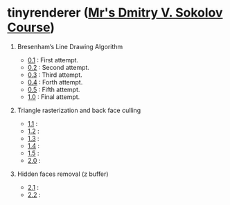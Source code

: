 # tinyrenderer ([Mr's Dmitry V. Sokolov Course](https://github.com/ssloy/tinyrenderer/wiki))

1. Bresenham’s Line Drawing Algorithm
    * [0.1](https://github.com/sT4R3K/tinyrenderer/tree/0.1) : First attempt.
    * [0.2](https://github.com/sT4R3K/tinyrenderer/tree/0.2) : Second attempt.
    * [0.3](https://github.com/sT4R3K/tinyrenderer/tree/0.3) : Third attempt.
    * [0.4](https://github.com/sT4R3K/tinyrenderer/tree/0.4) : Forth attempt.
    * [0.5](https://github.com/sT4R3K/tinyrenderer/tree/0.5) : Fifth attempt.
    * [1.0](https://github.com/sT4R3K/tinyrenderer/tree/1.0) : Final attempt.

2. Triangle rasterization and back face culling
   * [1.1](https://github.com/sT4R3K/tinyrenderer/tree/1.1) :
   * [1.2](https://github.com/sT4R3K/tinyrenderer/tree/1.2) :
   * [1.3](https://github.com/sT4R3K/tinyrenderer/tree/1.3) :
   * [1.4](https://github.com/sT4R3K/tinyrenderer/tree/1.4) :
   * [1.5](https://github.com/sT4R3K/tinyrenderer/tree/1.5) :
   * [2.0](https://github.com/sT4R3K/tinyrenderer/tree/2.0) :

3. Hidden faces removal (z buffer)
   * [2.1](https://github.com/sT4R3K/tinyrenderer/tree/2.1) :
   * [2.2](https://github.com/sT4R3K/tinyrenderer/tree/2.2) :
